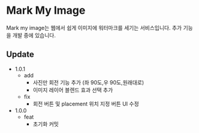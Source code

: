 # Mark My Image

Mark my image는 웹에서 쉽게 이미지에 워터마크를 세기는 서비스입니다. 추가 기능을 개발 중에 있습니다.

## Update

- 1.0.1
  - add
    - 사진만 회전 기능 추가 (좌 90도,우 90도,원래대로)
    - 이미지 레이어 블렌드 효과 선택 추가
  - fix
    - 회전 버튼 및 placement 위치 지정 버튼 UI 수정
- 1.0.0
  - feat
    - 초기화 커밋
